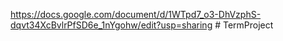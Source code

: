 https://docs.google.com/document/d/1WTpd7_o3-DhVzphS-dqvt34XcBvlrPfSD6e_1nYgohw/edit?usp=sharing # TermProject

